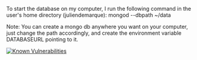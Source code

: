 To start the database on my computer, I run the following command in the user's home directory (juliendemarque):
mongod --dbpath ~/data

Note: You can create a mongo db anywhere you want on your computer, just change the path accordingly,
and create the environment variable DATABASEURL pointing to it.

[![Known Vulnerabilities](https://snyk.io/test/github/JulienDemarque/EarTrainingApp/badge.svg?targetFile=package.json)](https://snyk.io/test/github/JulienDemarque/EarTrainingApp?targetFile=package.json)

